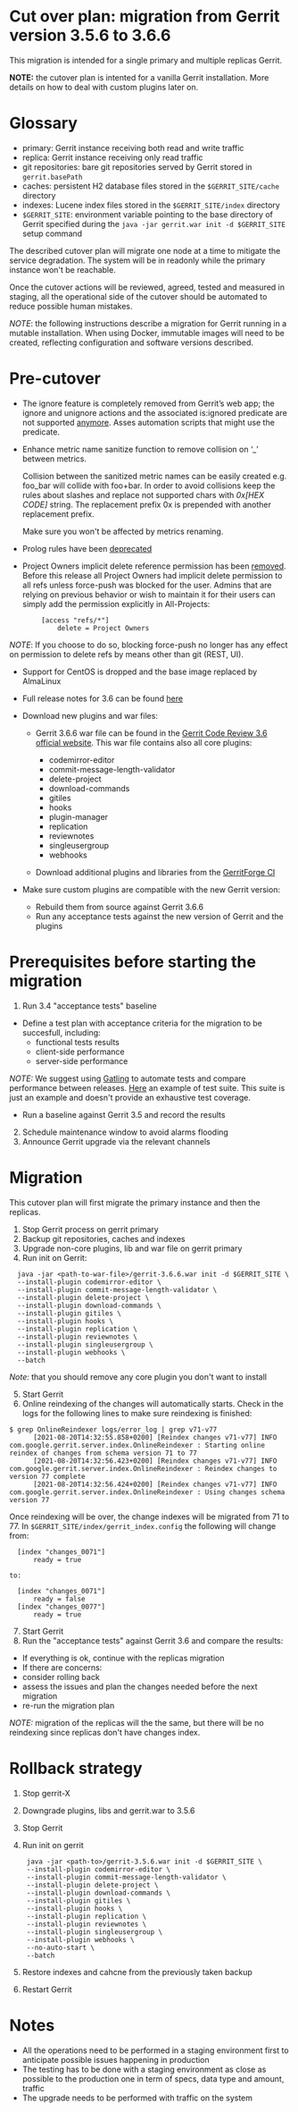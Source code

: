 Cut over plan: migration from Gerrit version 3.5.6 to 3.6.6
==

This migration is intended for a single primary and multiple replicas Gerrit.

**NOTE:** the cutover plan is intented for a vanilla Gerrit installation.
More details on how to deal with custom plugins later on.

Glossary
==

* primary: Gerrit instance receiving both read and write traffic
* replica: Gerrit instance receiving only read traffic
* git repositories: bare git repositories served by Gerrit stored
  in `gerrit.basePath`
* caches: persistent H2 database files stored in the `$GERRIT_SITE/cache`
  directory
* indexes: Lucene index files stored in the `$GERRIT_SITE/index` directory
* `$GERRIT_SITE`: environment variable pointing to the base directory of Gerrit
  specified during the `java -jar gerrit.war init -d $GERRIT_SITE` setup command

The described cutover plan will migrate one node at a time to mitigate the service degradation.
The system will be in readonly while the primary instance won't be reachable.

Once the cutover actions will be reviewed, agreed, tested and measured in
staging, all the operational side of the cutover should be automated to reduce
possible human mistakes.

*NOTE*: the following instructions describe a migration for Gerrit running in a mutable installation.
When using Docker, immutable images will need to be created, reflecting configuration and
software versions described.

Pre-cutover
==

* The ignore feature is completely removed from Gerrit’s web app;
  the ignore and unignore actions and the associated is:ignored predicate
  are not supported [anymore](https://www.gerritcodereview.com/3.6.html#breaking-changes).
  Asses automation scripts that might use the predicate.

* Enhance metric name sanitize function to remove collision on ‘_’ between metrics.

  Collision between the sanitized metric names can be easily created e.g. foo_bar will collide with foo+bar.
  In order to avoid collisions keep the rules about slashes and replace not supported chars
  with _0x[HEX CODE]_ string. The replacement prefix 0x is prepended with another replacement
  prefix.

  Make sure you won't be affected by metrics renaming.

* Prolog rules have been [deprecated](https://www.gerritcodereview.com/3.6.html#submit-requirements)

* Project Owners implicit delete reference permission has been [removed](https://www.gerritcodereview.com/3.6.html#breaking-changes).
Before this release all Project Owners had implicit delete permission to all refs unless
force-push was blocked for the user.
Admins that are relying on previous behavior or wish to maintain it for their users
can simply add the permission explicitly in All-Projects:
```
        [access "refs/*"]
            delete = Project Owners
```

*NOTE*: If you choose to do so, blocking force-push no longer has any effect on permission to
delete refs by means other than git (REST, UI).

* Support for CentOS is dropped and the base image replaced by AlmaLinux

* Full release notes for 3.6 can be found [here](https://www.gerritcodereview.com/3.6.html)

* Download new plugins and war files:
    - Gerrit 3.6.6 war file can be found in
      the [Gerrit Code Review 3.6 official website](https://gerrit-releases.storage.googleapis.com/gerrit-3.6.6.war).
      This war file contains also all core plugins:
        * codemirror-editor
        * commit-message-length-validator
        * delete-project
        * download-commands
        * gitiles
        * hooks
        * plugin-manager
        * replication
        * reviewnotes
        * singleusergroup
        * webhooks

    - Download additional plugins and libraries from the [GerritForge CI](https://gerrit-ci.gerritforge.com/view/Plugins-stable-3.6/)

 * Make sure custom plugins are compatible with the new Gerrit version:
   * Rebuild them from source against Gerrit 3.6.6
   * Run any acceptance tests against the new version of Gerrit and the plugins

Prerequisites before starting the migration
==

1. Run 3.4 "acceptance tests" baseline
 * Define a test plan with acceptance criteria for the migration to be succesfull, including:
   * functional tests results
   * client-side performance
   * server-side performance

*NOTE:* We suggest using [Gatling](https://gatling.io/) to automate tests and compare performance between releases. [Here](https://github.com/GerritForge/gatling-sbt-gerrit-test)
an example of test suite. This suite is just an example and doesn't provide an exhaustive
test coverage.
  * Run a baseline against Gerrit 3.5 and record the results

2. Schedule maintenance window to avoid alarms flooding
3. Announce Gerrit upgrade via the relevant channels

Migration
==

This cutover plan will first migrate the primary instance and then the replicas.

1. Stop Gerrit process on gerrit primary
2. Backup git repositories, caches and indexes
3. Upgrade non-core plugins, lib and war file on gerrit primary
4. Run init on Gerrit:

```shell
  java -jar <path-to-war-file>/gerrit-3.6.6.war init -d $GERRIT_SITE \
  --install-plugin codemirror-editor \
  --install-plugin commit-message-length-validator \
  --install-plugin delete-project \
  --install-plugin download-commands \
  --install-plugin gitiles \
  --install-plugin hooks \
  --install-plugin replication \
  --install-plugin reviewnotes \
  --install-plugin singleusergroup \
  --install-plugin webhooks \
  --batch
```

   *Note*: that you should remove any core plugin you don't want to install

5. Start Gerrit
6. Online reindexing of the changes will automatically starts. Check in the logs for the following lines to make sure reindexing is finished:

```shell
$ grep OnlineReindexer logs/error_log | grep v71-v77
      [2021-08-20T14:32:55.858+0200] [Reindex changes v71-v77] INFO  com.google.gerrit.server.index.OnlineReindexer : Starting online reindex of changes from schema version 71 to 77
      [2021-08-20T14:32:56.423+0200] [Reindex changes v71-v77] INFO  com.google.gerrit.server.index.OnlineReindexer : Reindex changes to version 77 complete
      [2021-08-20T14:32:56.424+0200] [Reindex changes v71-v77] INFO  com.google.gerrit.server.index.OnlineReindexer : Using changes schema version 77
  ```

Once reindexing will be over, the change indexes will be migrated from 71 to 77.
In `$GERRIT_SITE/index/gerrit_index.config` the following will change from:

  ```shell
    [index "changes_0071"]
	    ready = true
  ```
    to:

  ```shell
    [index "changes_0071"]
	    ready = false
    [index "changes_0077"]
	    ready = true
  ```

7. Start Gerrit
8. Run the "acceptance tests" against Gerrit 3.6 and compare the results:
 * If everything is ok, continue with the replicas migration
 * If there are concerns:
  * consider rolling back
  * assess the issues and plan the changes needed before the next migration
  * re-run the migration plan

*NOTE:* migration of the replicas will the the same, but there will be no reindexing
since replicas don't have changes index.

Rollback strategy
===

1. Stop gerrit-X
2. Downgrade plugins, libs and gerrit.war to 3.5.6
3. Stop Gerrit
4. Run init on gerrit

        java -jar <path-to>/gerrit-3.5.6.war init -d $GERRIT_SITE \
        --install-plugin codemirror-editor \
        --install-plugin commit-message-length-validator \
        --install-plugin delete-project \
        --install-plugin download-commands \
        --install-plugin gitiles \
        --install-plugin hooks \
        --install-plugin replication \
        --install-plugin reviewnotes \
        --install-plugin singleusergroup \
        --install-plugin webhooks \
        --no-auto-start \
        --batch

5. Restore indexes and cahcne from the previously taken backup
6. Restart Gerrit

Notes
==

* All the operations need to be performed in a staging environment first to
  anticipate possible issues happening in production
* The testing has to be done with a staging environment as close as possible
  to the production one in term of specs, data type and amount, traffic
* The upgrade needs to be performed with traffic on the system